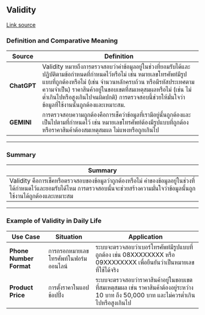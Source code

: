 ## Validity
[Link source](https://www.astera.com/type/blog/data-quality/)

### **Definition and Comparative Meaning**

| **Source**          | **Definition**   
|---------------------|----------------------------------------------------------------------------------------------------|
| **ChatGPT**          | Validity หมายถึงการตรวจสอบว่าค่าข้อมูลอยู่ในช่วงที่ยอมรับได้และปฏิบัติตามข้อกำหนดที่กำหนดไว้หรือไม่ เช่น หมายเลขโทรศัพท์มีรูปแบบที่ถูกต้องหรือไม่ (เช่น จำนวนหลักครบถ้วน หรือมีรหัสประเทศตามความจำเป็น) ราคาสินค้าอยู่ในขอบเขตที่สมเหตุสมผลหรือไม่ (เช่น ไม่ต่ำเกินไปหรือสูงเกินไปจนผิดปกติ) การตรวจสอบนี้ช่วยให้มั่นใจว่าข้อมูลที่ใช้งานนั้นถูกต้องและเหมาะสม. |
| **GEMINI**           | การตรวจสอบความถูกต้องคือการเช็คว่าข้อมูลที่เรามีอยู่นั้นถูกต้องและเป็นไปตามที่กำหนดไว้ เช่น หมายเลขโทรศัพท์ต้องมีรูปแบบที่ถูกต้อง หรือราคาสินค้าต้องสมเหตุสมผล ไม่แพงหรือถูกเกินไป |

---

### **Summary**

| **Summary** |
|-------------|
| Validity คือการเช็คหรือตรวจสอบของข้อมูลว่าถูกต้องหรือไม่ ค่าของข้อมูลอยู่ในช่วงที่ได้กำหนดไว้และยอมรับได้ไหม การตรวจสอบนั้นจะช่วยสร้างความมั่นใจว่าข้อมูลนั้นถูกใช้งานได้ถูกต้องและเหมาะสม |

---

### **Example of Validity in Daily Life**

| **Use Case**          | **Situation**                                                                                     | **Application**                                                                                                                                 |
|-----------------------|--------------------------------------------------------------------------------------------------|-------------------------------------------------------------------------------------------------------------------------------------------------|
| **Phone Number Format** | การกรอกหมายเลขโทรศัพท์ในฟอร์มออนไลน์                                                 | ระบบจะตรวจสอบว่าเบอร์โทรศัพท์มีรูปแบบที่ถูกต้อง เช่น 08XXXXXXXX หรือ 09XXXXXXXX เพื่อยืนยันว่าเป็นหมายเลขที่ใช้ได้จริง |
| **Product Price**     | การตั้งราคาในแอปช้อปปิ้ง                                                                     | ระบบจะตรวจสอบว่าราคาสินค้าอยู่ในขอบเขตที่สมเหตุสมผล เช่น ราคาสินค้าต้องอยู่ระหว่าง 10 บาท ถึง 50,000 บาท และไม่ควรต่ำเกินไปหรือสูงเกินไป |

